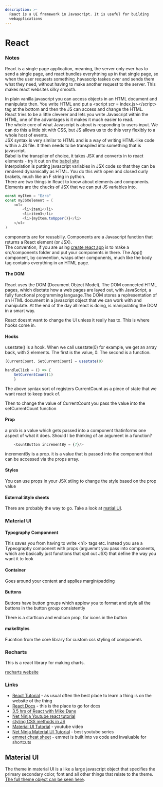 ```yaml
---
description: >-
  React is a UI framework in Javascript. It is useful for building
  webapplications
---
```


# React

### Notes

React is a single page application, meaning, the server only ever has to send a single page, and react bundles everyhtning up in that single page, so when the user requests something, havascrip taskes over and sends them what they need, without having to make another request to the server. This makes react websites silky smooth. 

In plain vanilla javascript you can access objects in an HTML document and manipulate then. You write HTML and put a &lt;script scr = index.js&gt;&lt;/script&gt; tag at the bottom and then the JS can access and change the HTML.   
React tries to be a little cleverer and lets you write Javascript within the HTML, one of the advantages is it makes it much easier to read.  
The whole core of what Javascript is about is responding to users input. We can do this a little bit with CSS, but JS allows us to do this very flexibly to a whole host of events.  
JSX syntax is very similar to HTML and is a way of writing HTML-like code within a JS file. It them needs to be transpiled into something that is javascript.   
Babel is the transpiler of choice, it takes JSX and converts in to react elements - try it out on the [babel site](https://babeljs.io/repl#?browsers=defaults%2C%20not%20ie%2011%2C%20not%20ie_mob%2011&build=&builtIns=false&corejs=3.6&spec=false&loose=false&code_lz=Q&debug=false&forceAllTransforms=false&shippedProposals=false&circleciRepo=&evaluate=false&fileSize=false&timeTravel=false&sourceType=module&lineWrap=true&presets=env%2Creact%2Cstage-2&prettier=false&targets=&version=7.15.3&externalPlugins=&assumptions=%7B%7D)  
Interpolation is putting javascript variables in JSX code so that they can be rendered dynamically as HTML. You do this with open and closed curly brakets, much like an F string in python.  
There are two things in React to know about elements and components.   
Elements are the chucks of JSX that we can put JS variables into.

```javascript
const myItem = "Ezra"
const myJSXelement = (
    <ul>
        <li>item1</li>
        <li>item3</li>
        <li>{myItem.toUpper()}</li>
    </ul>
)
```

components are for reusabiliy. Components are a Javascript function that returns a React element \(or JSX\).   
The convention, if you are using [create react app](https://reactjs.org/docs/create-a-new-react-app.html) is to make a src/components folder and put your components in there. The App\(\) component, by convention, wraps other components, much like the body tag contains everything in an HTML page. 

#### The DOM

React uses the DOM \(Document Object Model\), The DOM connected HTML pages, which disctate how a web pages are layed out, with JavaScript, a fully functional programming language.The DOM stores a replresentation of an HTML document in a javascript object that we can work with and manipulate. At the end of the day all react is doing, is manipulating the DOM in a smart way. 

React doesnt want to change the UI unless it really has to. This is where hooks come in. 

#### Hooks

usestate\(\) is a hook. When we call usestate\(0\) for example, we get an array back, with 2 elements. The first is the value, 0. The second is a function.

```javascript
[CurrentCount, SetCurrentCount] = usestate(0)

handleClick = () => {
    SetCurrentCount(1)
    }
```

The above syntax sort of registers CurrentCount as a piece of state that we want react to keep track of.

Then to change the value of CurrentCount you pass the value into the setCurrentCount function

#### Prop

a prob is a value which gets passed into a component thatinforms one aspect of what it does. Should I be thinking of an argument in a function?

```javascript
    <CountButton incrementBy = {7}/>
```

incrementBy is a prop. it is a value that is passed into the component that can be accessed via the props array.

#### Styles

You can use props in your JSX stling to change the style based on the prop value

#### External Style sheets

There are probably the way to go. Take a look at [matial UI](https://material-ui.com/).



### Material UI

#### Typography Componnent

This saves you from having to write &lt;h1&gt; tags etc. Instead you use a Typeography component with props \(arguemnt you pass into components, which are basically just functions that spit out JSX\) that define the way you want it to look

#### Container

Goes around your content and applies margin/padding

#### Buttons

Buttons have button groups which applow you to format and style all the buttons in the button group consistently

There is a startIcon and endIcon prop, for icons in the button

#### makeStyles

Fucntion from the core library for custom css styling of components



### Recharts

This is a react library for making charts.

[recharts website](https://recharts.org/en-US)

### 

### Links

* [React Tutorial](https://reactjs.org/tutorial/tutorial.html) - as usual often the best place to learn a thing is on the website of the thing
* [React Docs](https://reactjs.org/docs/getting-started.html) - this is the place to go for docs
* [3.5 hrs of React with Mike Dane](https://www.youtube.com/watch?v=ABQLwlE8MUA&ab_channel=MikeDane) 
* [Net Ninja Youtube react tutorial](https://www.youtube.com/watch?v=pnhO8UaCgxg&list=PL4cUxeGkcC9gZD-Tvwfod2gaISzfRiP9d&index=4)
* [styling CSS methods in JS](https://material-ui.com/guides/interoperability/)
* [Material UI Tutorial](https://www.youtube.com/watch?v=vyJU9efvUtQ&ab_channel=TraversyMedia) - youtube video
* [Net Ninja Material UI Tutorial](https://www.youtube.com/watch?v=ha3a63YjLro&list=PL4cUxeGkcC9gjxLvV4VEkZ6H6H4yWuS58&index=2&ab_channel=TheNetNinja) - best youtube series
* [emmet cheat sheet](https://docs.emmet.io/cheat-sheet/) - emmet is built into vs code and invaluable for shortcuts 

## Material UI

The theme in material UI is a like a large javascript object that specifies the primary secondary color, font and all other things that relate to the theme. [The full theme object can be seen here](https://mui.com/customization/default-theme/).

